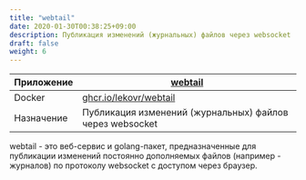```yaml
---
title: "webtail"
date: 2020-01-30T00:38:25+09:00
description: Публикация изменений (журнальных) файлов через websocket
draft: false
weight: 6
---
```


 Приложение |  [webtail](https://github.com/LeKovr/webtail)
 -- | --
 Docker | [ghcr.io/lekovr/webtail](https://github.com/users/LeKovr/packages/container/package/webtail)
 Назначение | Публикация изменений (журнальных) файлов через websocket

webtail - это веб-сервис и golang-пакет, предназначенные для публикации изменений постоянно дополняемых файлов (например - журналов) по протоколу websocket с доступом через браузер.
